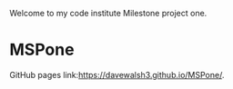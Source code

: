 Welcome to my code institute Milestone project one.
# MSPone

 GitHub pages link:https://davewalsh3.github.io/MSPone/.
